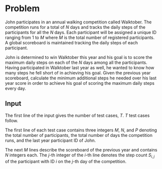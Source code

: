 # Problem

John participates in an annual walking competition called Walktober. The competition runs for a total of $N$ days and tracks the daily steps of the participants for all the $N$ days. Each participant will be assigned a unique ID ranging from $1$ to $M$ where $M$ is the total number of registered participants. A global scoreboard is maintained tracking the daily steps of each participant.

John is determined to win Walktober this year and his goal is to score the maximum daily steps on each of the $N$ days among all the participants. Having participated in Walktober last year as well, he wanted to know how many steps he fell short of in achieving his goal. Given the previous year scoreboard, calculate the minimum additional steps he needed over his last year score in order to achieve his goal of scoring the maximum daily steps every day.

## Input

The first line of the input gives the number of test cases, $T$. $T$ test cases follow.

The first line of each test case contains three integers $M$, $N$, and $P$ denoting the total number of participants, the total number of days the competition runs, and the last year participant ID of John.

The next $M$ lines describe the scoreboard of the previous year and contains $N$ integers each. The $j$-th integer of the $i$-th line denotes the step count $S_{i,j}$ of the participant with ID $i$ on the $j$-th day of the competition.
